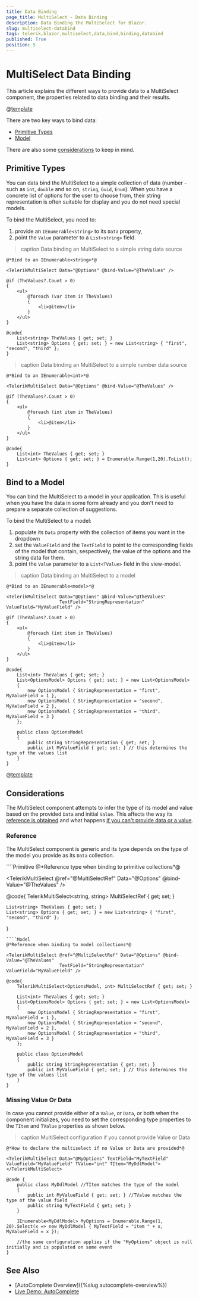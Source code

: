 ```yaml
---
title: Data Binding
page_title: MultiSelect - Data Binding
description: Data Binding the MultiSelect for Blazor.
slug: multiselect-databind
tags: telerik,blazor,multiselect,data,bind,binding,databind
published: True
position: 5
---
```


# MultiSelect Data Binding

This article explains the different ways to provide data to a MultiSelect component, the properties related to data binding and their results.

@[template](/_contentTemplates/common/general-info.md#valuebind-vs-databind-link)

There are two key ways to bind data:

* [Primitive Types](#primitive-types)
* [Model](#bind-to-a-model)

There are also some [considerations](#considerations) to keep in mind.

## Primitive Types

You can data bind the MultiSelect to a simple collection of data (number - such as `int`, `double` and so on, `string`, `Guid`, `Enum`). When you have a concrete list of options for the user to choose from, their string representation is often suitable for display and you do not need special models.

To bind the MultiSelect, you need to:

1. provide an `IEnumerable<string>` to its `Data` property,
1. point the `Value` parameter to a `List<string>` field.

>caption Data binding an MultiSelect to a simple string data source

````CSHTML
@*Bind to an IEnumerable<string>*@

<TelerikMultiSelect Data="@Options" @bind-Value="@TheValues" />

@if (TheValues?.Count > 0)
{
    <ul>
        @foreach (var item in TheValues)
        {
            <li>@item</li>
        }
    </ul>
}

@code{
    List<string> TheValues { get; set; }
    List<string> Options { get; set; } = new List<string> { "first", "second", "third" };
}
````


>caption Data binding an MultiSelect to a simple number data source

````CSHTML
@*Bind to an IEnumerable<int>*@

<TelerikMultiSelect Data="@Options" @bind-Value="@TheValues" />

@if (TheValues?.Count > 0)
{
    <ul>
        @foreach (int item in TheValues)
        {
            <li>@item</li>
        }
    </ul>
}

@code{
    List<int> TheValues { get; set; }
    List<int> Options { get; set; } = Enumerable.Range(1,20).ToList();
}
````



## Bind to a Model

You can bind the MultiSelect to a model in your application. This is useful when you have the data in some form already and you don't need to prepare a separate collection of suggestions.

To bind the MultiSelect to a model:

1. populate its `Data` property with the collection of items you want in the dropdown
1. set the `ValueField` and the `TextField` to point to the corresponding fields of the model that contain, sespectively, the value of the options and the string data for them.
1. point the `Value` parameter to a `List<TValue>` field in the view-model.

>caption Data binding an MultiSelect to a model

````CSHTML
@*Bind to an IEnumerable<model>*@

<TelerikMultiSelect Data="@Options" @bind-Value="@TheValues"
                    TextField="StringRepresentation" ValueField="MyValueField" />

@if (TheValues?.Count > 0)
{
    <ul>
        @foreach (int item in TheValues)
        {
            <li>@item</li>
        }
    </ul>
}

@code{
    List<int> TheValues { get; set; }
    List<OptionsModel> Options { get; set; } = new List<OptionsModel>
    {
        new OptionsModel { StringRepresentation = "first",  MyValueField = 1 },
        new OptionsModel { StringRepresentation = "second", MyValueField = 2 },
        new OptionsModel { StringRepresentation = "third",  MyValueField = 3 }
    };

    public class OptionsModel
    {
        public string StringRepresentation { get; set; }
        public int MyValueField { get; set; } // this determines the type of the values list
    }
}
````

@[template](/_contentTemplates/common/get-model-from-dropdowns.md#get-model-from-dropdowns)

## Considerations

The MultiSelect component attempts to infer the type of its model and value based on the provided `Data` and initial `Value`. This affects the way its [reference is obtained](#reference) and what happens [if you can't provide data or a value](#missing-value-or-data).

### Reference

The MultiSelect component is generic and its type depends on the type of the model you provide as its `Data` collection.

<div class="skip-repl"></div>
````Primitive
@*Reference type when binding to primitive collections*@

<TelerikMultiSelect @ref="@MultiSelectRef" Data="@Options" @bind-Value="@TheValues" />


@code{
    TelerikMultiSelect<string, string> MultiSelectRef { get; set; }

    List<string> TheValues { get; set; }
    List<string> Options { get; set; } = new List<string> { "first", "second", "third" };
}
````
````Model
@*Reference when binding to model collections*@

<TelerikMultiSelect @ref="@MultiSelectRef" Data="@Options" @bind-Value="@TheValues"
                    TextField="StringRepresentation" ValueField="MyValueField" />

@code{
    TelerikMultiSelect<OptionsModel, int> MultiSelectRef { get; set; }

    List<int> TheValues { get; set; }
    List<OptionsModel> Options { get; set; } = new List<OptionsModel>
    {
        new OptionsModel { StringRepresentation = "first",  MyValueField = 1 },
        new OptionsModel { StringRepresentation = "second", MyValueField = 2 },
        new OptionsModel { StringRepresentation = "third",  MyValueField = 3 }
    };

    public class OptionsModel
    {
        public string StringRepresentation { get; set; }
        public int MyValueField { get; set; } // this determines the type of the values list
    }
}
````

### Missing Value Or Data

In case you cannot provide either of a `Value`, or `Data`, or both when the component initializes, you need to set the corresponding type properties to the `TItem` and `TValue` properties as shown below.

>caption MultiSelect configuration if you cannot provide Value or Data

````CSHTML
@*How to declare the multiselect if no Value or Data are provided*@

<TelerikMultiSelect Data="@MyOptions" TextField="MyTextField" ValueField="MyValueField" TValue="int" TItem="MyDdlModel">
</TelerikMultiSelect>

@code {
    public class MyDdlModel //TItem matches the type of the model
    {
        public int MyValueField { get; set; } //TValue matches the type of the value field
        public string MyTextField { get; set; }
    }

    IEnumerable<MyDdlModel> MyOptions = Enumerable.Range(1, 20).Select(x => new MyDdlModel { MyTextField = "item " + x, MyValueField = x });

    //the same configuration applies if the "MyOptions" object is null initially and is populated on some event
}
````


## See Also

  * [AutoComplete Overview]({%slug autocomplete-overview%})
  * [Live Demo: AutoComplete](https://demos.telerik.com/blazor-ui/autocomplete/overview)
